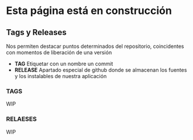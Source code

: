 # Esta página está en construcción
## Tags y Releases
Nos permiten destacar puntos determinados del repositorio, coincidentes con momentos de liberación de una versión
* **TAG** Etiquetar con un nombre un commit
* **RELEASE** Apartado especial de github donde se almacenan los fuentes y los instalables de nuestra aplicación

### TAGS
WIP
### RELAESES
WIP
